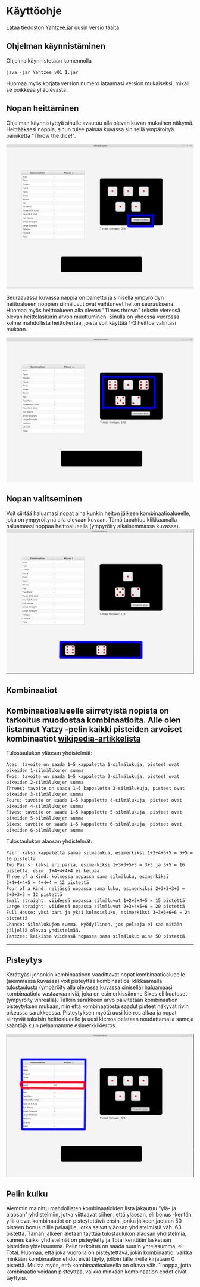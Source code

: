 <h1>Käyttöohje</h1>

Lataa tiedoston Yahtzee.jar uusin versio [täältä](https://github.com/rpulkka/otm-harjoitustyo/releases)

<h2>Ohjelman käynnistäminen</h2>

Ohjelma käynnistetään komennolla

```
java -jar Yahtzee_v01_1.jar
```
Huomaa myös korjata version numero lataamasi version mukaiseksi, mikäli se poikkeaa ylläolevasta.

<h2>Nopan heittäminen</h2>

Ohjelman käynnistyttyä sinulle avautuu alla olevan kuvan mukainen näkymä. Heittääksesi noppia, sinun tulee painaa
kuvassa sinisellä ympäroityä painiketta "Throw the dice!". 

![GitHub Logo](tutorial1.png)

Seuraavassa kuvassa nappia on painettu ja sinisellä ympyröidyn heittoalueen noppien silmäluvut ovat vaihtuneet heiton 
seurauksena. Huomaa myös heittoalueen alla olevan "Times thrown" tekstin vieressä olevan heittolaskurin arvon
muuttuminen. Sinulla on yhdessä vuorossa kolme mahdollista heittokertaa, joista voit käyttää 1-3 heittoa valintasi
mukaan.

![GitHub Logo](tutorial2.png)

<h2>Nopan valitseminen</h2>

Voit siirtää haluamasi nopat aina kunkin heiton jälkeen kombinaatioalueelle, joka on ympyröitynä alla olevaan kuvaan.
Tämä tapahtuu klikkaamalla haluamaasi noppaa heittoalueella (ympyröity aikaisemmassa kuvassa).
![GitHub Logo](tutorial3.png)

<h2>Kombinaatiot</h2>

Kombinaatioalueelle
siirretyistä nopista on tarkoitus muodostaa kombinaatioita. Alle olen listannut Yatzy -pelin kaikki pisteiden
arvoiset kombinaatiot [wikipedia-artikkelista](https://github.com/rpulkka/otm-harjoitustyo/releases)
---
Tulostaulukon yläosan yhdistelmät:

    Aces: tavoite on saada 1–5 kappaletta 1-silmälukuja, pisteet ovat oikeiden 1-silmälukujen summa
    Twos: tavoite on saada 1–5 kappaletta 2-silmälukuja, pisteet ovat oikeiden 2-silmälukujen summa
    Threes: tavoite on saada 1–5 kappaletta 3-silmälukuja, pisteet ovat oikeiden 3-silmälukujen summa
    Fours: tavoite on saada 1–5 kappaletta 4-silmälukuja, pisteet ovat oikeiden 4-silmälukujen summa
    Fives: tavoite on saada 1–5 kappaletta 5-silmälukuja, pisteet ovat oikeiden 5-silmälukujen summa
    Sixes: tavoite on saada 1–5 kappaletta 6-silmälukuja, pisteet ovat oikeiden 6-silmälukujen summa
    
Tulostaulukon alaosan yhdistelmät:

    Pair: kaksi kappaletta samaa silmälukua, esimerkiksi 1+3+4+5+5 = 5+5 = 10 pistettä
    Two Pairs: kaksi eri paria, esimerkiksi 1+3+3+5+5 = 3+3 ja 5+5 = 16 pistettä, esim. 1+4+4+4+4 ei kelpaa.
    Three of a Kind: kolmessa nopassa sama silmäluku, esimerkiksi 2+4+4+4+5 = 4+4+4 = 12 pistettä
    Four of a Kind: neljässä nopassa sama luku, esimerkiksi 2+3+3+3+3 = 3+3+3+3 = 12 pistettä
    Small straight: viidessä nopassa silmäluvut 1+2+3+4+5 = 15 pistettä
    Large straight: viidessä nopassa silmäluvut 2+3+4+5+6 = 20 pistettä
    Full House: yksi pari ja yksi kolmoisluku, esimerkiksi 3+3+6+6+6 = 24 pistettä
    Chance: Silmälukujen summa. Hyödyllinen, jos pelaaja ei saa mitään jäljellä olevaa yhdistelmää.
    Yahtzee: kaikissa viidessä nopassa sama silmäluku: aina 50 pistettä.
---

<h2>Pisteytys</h2>

Kerättyäsi johonkin kombinaatioon vaadittavat nopat kombinaatioalueelle (aiemmassa kuvassa) voit pisteyttää
kombinaatiosi klikkaamalla tulostaulusta (ympäröity alla olevassa kuvassa sinisellä) haluamaasi kombinaatiota
vastaavaa riviä, joka on esimerkissämme Sixes eli kuutoset (ympyröity vihreällä). Tällöin sarakkeen arvo
päivitetään kombinaation pisteytyksen mukaan, niin että kombinaatiosta saadut pisteet näkyvät rivin oikeassa
sarakkeessa. Pisteytyksen myötä uusi kierros alkaa ja nopat siirtyvät takaisin heittoalueelle ja uusi kierros
pelataan noudattamalla samoja sääntöjä kuin pelaamamme esimerkkikierros. 

![GitHub Logo](tutorial4.png)

<h2>Pelin kulku</h2>

Aiemmin mainittu mahdollisten
kombinaatioiden lista jakautuu "ylä- ja alaosan" yhdistelmiin, jotka viittaavat siihen, että yläosan, eli bonus
-kentän yllä olevat kombinaatiot on pisteytettävä ensin, jonka jälkeen jaetaan 50 pisteen bonus niille pelaajille,
jotka saivat yläosan yhdistelmistä väh. 63 pistettä. Tämän jälkeen aletaan täyttää tulostaulukon alaosan
yhdistelmiä, kunnes kaikki yhdistelmät on pisteytetty ja Total kenttään lasketaan pisteiden yhteissumma. Pelin 
tarkoitus on saada suurin yhteissumma, eli Total. Huomaa, että joka vuorolla on pisteytettävä, jokin kombinaatio,
vaikka minkään kombinaation ehdot eivät täyty, jolloin tälle riville kirjataan 0 pistettä. Muista myös, että
kombinaatioalueella on oltava väh. 1 noppa, jotta kombinaatio voidaan pisteyttää, vaikka minkään kombinaation 
ehdot eivät täyttyisi.

